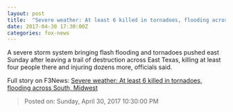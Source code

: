 ```yaml
---
layout: post
title:  "Severe weather: At least 6 killed in tornadoes, flooding across South, Midwest"
date: 2017-04-30 17:30:00Z
categories: fox-news
---
```


A severe storm system bringing flash flooding and tornadoes pushed east Sunday after leaving a trail of destruction across East Texas, killing at least four people there and injuring dozens more, officials said.


Full story on F3News: [Severe weather: At least 6 killed in tornadoes, flooding across South, Midwest](http://www.f3nws.com/n/BmqyXG)

> Posted on: Sunday, April 30, 2017 10:30:00 PM
